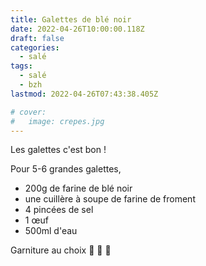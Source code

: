 ```yaml
---
title: Galettes de blé noir
date: 2022-04-26T10:00:00.118Z
draft: false
categories:
  - salé
tags:
  - salé
  - bzh
lastmod: 2022-04-26T07:43:38.405Z

# cover:
#   image: crepes.jpg
---
```


Les galettes c'est bon !

<!--more-->

Pour 5-6 grandes galettes,

 - 200g de farine de blé noir
 - une cuillère à soupe de farine de froment
 - 4 pincées de sel
 - 1 œuf
 - 500ml d'eau


Garniture au choix 🥚 🥓 🧀
